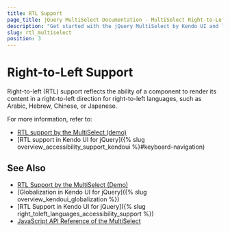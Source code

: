 ```yaml
---
title: RTL Support
page_title: jQuery MultiSelect Documentation - MultiSelect Right-to-Left Support
description: "Get started with the jQuery MultiSelect by Kendo UI and learn about the RTL supports it provides."
slug: rtl_multiselect
position: 3
---
```


# Right-to-Left Support

Right-to-left (RTL) support reflects the ability of a component to render its content in a right-to-left direction for right-to-left languages, such as Arabic, Hebrew, Chinese, or Japanese.

For more information, refer to:
* [RTL support by the MultiSelect (demo)](https://demos.telerik.com/kendo-ui/multiselect/right-to-left-support)
* [RTL support in Kendo UI for jQuery]({% slug overview_accessibility_support_kendoui %}#keyboard-navigation)

## See Also

* [RTL Support by the MultiSelect (Demo)](https://demos.telerik.com/kendo-ui/multiselect/right-to-left-support)
* [Globalization in Kendo UI for jQuery]({% slug overview_kendoui_globalization %})
* [RTL Support in Kendo UI for jQuery]({% slug right_toleft_languages_accessibility_support %})
* [JavaScript API Reference of the MultiSelect](/api/javascript/ui/multiselect)
